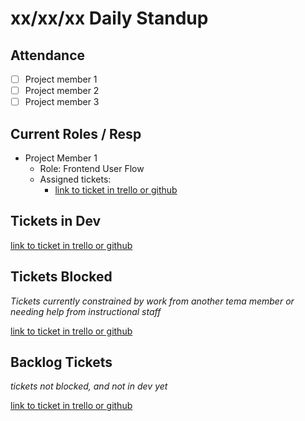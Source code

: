 # xx/xx/xx Daily Standup

## Attendance

- [ ] Project member 1
- [ ] Project member 2
- [ ] Project member 3

## Current Roles / Resp

- Project Member 1
  - Role: Frontend User Flow
  - Assigned tickets:
    - [link to ticket in trello or github](#link-to-ticket)

## Tickets in Dev

[link to ticket in trello or github](#link-to-ticket)

## Tickets Blocked

_Tickets currently constrained by work from another tema member or needing help from instructional staff_

[link to ticket in trello or github](#link-to-ticket)

## Backlog Tickets

_tickets not blocked, and not in dev yet_

[link to ticket in trello or github](#link-to-ticket)
